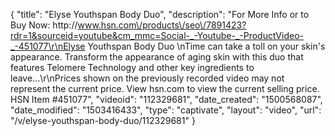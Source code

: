 {
    "title": "Elyse Youthspan Body Duo",
    "description": "For More Info or to Buy Now: http:\/\/www.hsn.com\/products\/seo\/7891423?rdr=1&sourceid=youtube&cm_mmc=Social-_-Youtube-_-ProductVideo-_-451077\r\nElyse Youthspan Body Duo \nTime can take a toll on your skin's appearance. Transform the appearance of aging skin with this duo that features Telomere Technology and other key ingredients to leave...\r\nPrices shown on the previously recorded video may not represent the current price.  View hsn.com to view the current selling price. HSN Item #451077",
    "videoid": "112329681",
    "date_created": "1500568087",
    "date_modified": "1503416433",
    "type": "captivate",
    "layout": "video",
    "url": "\/v\/elyse-youthspan-body-duo\/112329681"
}